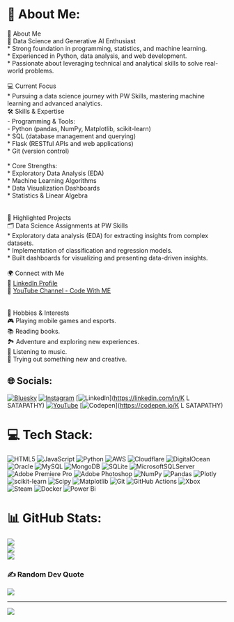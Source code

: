 # 💫 About Me:
👋 About Me  <br>🌟 Data Science and Generative AI Enthusiast <br>  * Strong foundation in programming, statistics, and machine learning.  <br>  * Experienced in Python, data analysis, and web development.  <br>  * Passionate about leveraging technical and analytical skills to solve real-world problems.  <br><br>💻 Current Focus <br>  * Pursuing a data science journey with PW Skills, mastering machine learning and advanced analytics.  <br>🛠️ Skills & Expertise  <br>- Programming & Tools:<br>  - Python (pandas, NumPy, Matplotlib, scikit-learn)  <br>  * SQL (database management and querying)  <br>  * Flask (RESTful APIs and web applications)  <br>  * Git (version control)  <br><br>* Core Strengths:  <br>  * Exploratory Data Analysis (EDA)  <br>  * Machine Learning Algorithms  <br>  * Data Visualization Dashboards  <br>  * Statistics & Linear Algebra  <br><br><br>🚀 Highlighted Projects  <br>🗂️ Data Science Assignments at PW Skills<br>  * Exploratory data analysis (EDA) for extracting insights from complex datasets.  <br>  * Implementation of classification and regression models.  <br>  * Built dashboards for visualizing and presenting data-driven insights.  <br><br>🌍 Connect with Me  <br>💼 [LinkedIn Profile](https://www.linkedin.com/in/k-l-satapathy-9271732a2/?trk=opento_sprofile_goalscard)  <br>🎥 [YouTube Channel - Code With ME](https://www.youtube.com/@CodeWithME-s3v)  <br><br><br>🎯 Hobbies & Interests  <br>🎮 Playing mobile games and esports.  <br>📚 Reading books.  <br>🏞️ Adventure and exploring new experiences.  <br>🎵 Listening to music.  <br>🧪 Trying out something new and creative.  <br>


## 🌐 Socials:
[![Bluesky](https://img.shields.io/badge/bluesky-0285FF?style=for-the-badge&logo=bluesky&logoColor=%23FFFFFF)](https://bsky.app/profile/https://bsky.app/profile/k-l-satapathy07.bsky.social) [![Instagram](https://img.shields.io/badge/Instagram-%23E4405F.svg?logo=Instagram&logoColor=white)](https://instagram.com/k_l_satapathy) [![LinkedIn](https://img.shields.io/badge/LinkedIn-%230077B5.svg?logo=linkedin&logoColor=white)](https://linkedin.com/in/K L SATAPATHY) [![YouTube](https://img.shields.io/badge/YouTube-%23FF0000.svg?logo=YouTube&logoColor=white)](https://youtube.com/@@CodeWithME-s3v) [![Codepen](https://img.shields.io/badge/Codepen-000000?style=for-the-badge&logo=codepen&logoColor=white)](https://codepen.io/K L SATAPATHY) 

# 💻 Tech Stack:
![HTML5](https://img.shields.io/badge/html5-%23E34F26.svg?style=for-the-badge&logo=html5&logoColor=white) ![JavaScript](https://img.shields.io/badge/javascript-%23323330.svg?style=for-the-badge&logo=javascript&logoColor=%23F7DF1E) ![Python](https://img.shields.io/badge/python-3670A0?style=for-the-badge&logo=python&logoColor=ffdd54) ![AWS](https://img.shields.io/badge/AWS-%23FF9900.svg?style=for-the-badge&logo=amazon-aws&logoColor=white) ![Cloudflare](https://img.shields.io/badge/Cloudflare-F38020?style=for-the-badge&logo=Cloudflare&logoColor=white) ![DigitalOcean](https://img.shields.io/badge/DigitalOcean-%230167ff.svg?style=for-the-badge&logo=digitalOcean&logoColor=white) ![Oracle](https://img.shields.io/badge/Oracle-F80000?style=for-the-badge&logo=oracle&logoColor=white) ![MySQL](https://img.shields.io/badge/mysql-4479A1.svg?style=for-the-badge&logo=mysql&logoColor=white) ![MongoDB](https://img.shields.io/badge/MongoDB-%234ea94b.svg?style=for-the-badge&logo=mongodb&logoColor=white) ![SQLite](https://img.shields.io/badge/sqlite-%2307405e.svg?style=for-the-badge&logo=sqlite&logoColor=white) ![MicrosoftSQLServer](https://img.shields.io/badge/Microsoft%20SQL%20Server-CC2927?style=for-the-badge&logo=microsoft%20sql%20server&logoColor=white) ![Adobe Premiere Pro](https://img.shields.io/badge/Adobe%20Premiere%20Pro-9999FF.svg?style=for-the-badge&logo=Adobe%20Premiere%20Pro&logoColor=white) ![Adobe Photoshop](https://img.shields.io/badge/adobe%20photoshop-%2331A8FF.svg?style=for-the-badge&logo=adobe%20photoshop&logoColor=white) ![NumPy](https://img.shields.io/badge/numpy-%23013243.svg?style=for-the-badge&logo=numpy&logoColor=white) ![Pandas](https://img.shields.io/badge/pandas-%23150458.svg?style=for-the-badge&logo=pandas&logoColor=white) ![Plotly](https://img.shields.io/badge/Plotly-%233F4F75.svg?style=for-the-badge&logo=plotly&logoColor=white) ![scikit-learn](https://img.shields.io/badge/scikit--learn-%23F7931E.svg?style=for-the-badge&logo=scikit-learn&logoColor=white) ![Scipy](https://img.shields.io/badge/SciPy-%230C55A5.svg?style=for-the-badge&logo=scipy&logoColor=%white) ![Matplotlib](https://img.shields.io/badge/Matplotlib-%23ffffff.svg?style=for-the-badge&logo=Matplotlib&logoColor=black) ![Git](https://img.shields.io/badge/git-%23F05033.svg?style=for-the-badge&logo=git&logoColor=white) ![GitHub Actions](https://img.shields.io/badge/github%20actions-%232671E5.svg?style=for-the-badge&logo=githubactions&logoColor=white) ![Xbox](https://img.shields.io/badge/xbox-%23107C10.svg?style=for-the-badge&logo=xbox&logoColor=white) ![Steam](https://img.shields.io/badge/steam-%23000000.svg?style=for-the-badge&logo=steam&logoColor=white) ![Docker](https://img.shields.io/badge/docker-%230db7ed.svg?style=for-the-badge&logo=docker&logoColor=white) ![Power Bi](https://img.shields.io/badge/power_bi-F2C811?style=for-the-badge&logo=powerbi&logoColor=black)
# 📊 GitHub Stats:
![](https://github-readme-stats.vercel.app/api?username=klsatapathy&theme=dark&hide_border=false&include_all_commits=false&count_private=false)<br/>
![](https://github-readme-streak-stats.herokuapp.com/?user=klsatapathy&theme=dark&hide_border=false)<br/>
![](https://github-readme-stats.vercel.app/api/top-langs/?username=klsatapathy&theme=dark&hide_border=false&include_all_commits=false&count_private=false&layout=compact)

### ✍️ Random Dev Quote
![](https://quotes-github-readme.vercel.app/api?type=horizontal&theme=radical)

---
[![](https://visitcount.itsvg.in/api?id=klsatapathy&icon=0&color=0)](https://visitcount.itsvg.in)

<!-- Proudly created with GPRM ( https://gprm.itsvg.in ) -->
